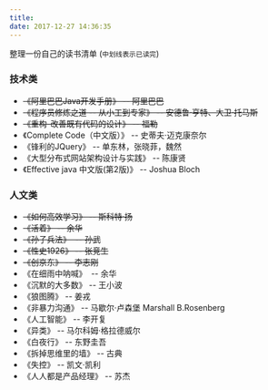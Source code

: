 ```yaml
---
title: 
date: 2017-12-27 14:36:35
---
```


整理一份自己的读书清单 (`中划线表示已读完`)


### 技术类

- ~~《阿里巴巴Java开发手册》  -- 阿里巴巴~~
- ~~《程序员修炼之道 -- 从小工到专家》  -- 安德鲁·亨特、大卫·托马斯~~
- ~~《重构-改善既有代码的设计》 -- 福勒~~
- 《Complete Code（中文版）》 -- 史蒂夫·迈克康奈尔
- 《锋利的JQuery》 -- 单东林，张晓菲，魏然
- 《大型分布式网站架构设计与实践》 -- 陈康贤
- 《Effective java 中文版(第2版)》 -- Joshua Bloch



### 人文类

- ~~《如何高效学习》 -- 斯科特·扬~~
- ~~《活着》 -- 余华~~
- ~~《孙子兵法》  -- 孙武~~
- ~~《性史1926》  -- 张竞生~~
- ~~《创京东》 -- 李志刚~~
- 《在细雨中呐喊》  -- 余华
- 《沉默的大多数》  -- 王小波
- 《狼图腾》  -- 姜戎
- 《非暴力沟通》  -- 马歇尔·卢森堡  Marshall B.Rosenberg
- 《人工智能》  -- 李开复
- 《异类》  -- 马尔科姆·格拉德威尔
- 《白夜行》  -- 东野圭吾
- 《拆掉思维里的墙》  -- 古典
- 《失控》  -- 凯文·凯利
- 《人人都是产品经理》  -- 苏杰


